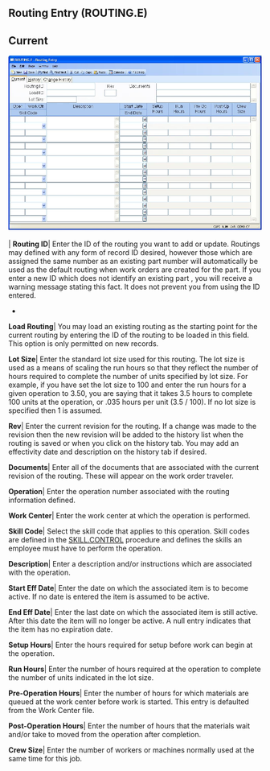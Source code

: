 ## Routing Entry (ROUTING.E)
<PageHeader />

## Current

![](./ROUTING-E-1.jpg)

| **Routing ID**|  Enter the ID of the routing you want to add or update.
Routings may defined with any form of record ID desired, however those which
are assigned the same number as an existing part number will automatically be
used as the default routing when work orders are created for the part. If you
enter a new ID which does not identify an existing part , you will receive a
warning message stating this fact. It does not prevent you from using the ID
entered.

-  
**Load Routing**|  You may load an existing routing as the starting point for
the current routing by entering the ID of the routing to be loaded in this
field. This option is only permitted on new records.

**Lot Size**|  Enter the standard lot size used for this routing. The lot size
is used as a means of scaling the run hours so that they reflect the number of
hours required to complete the number of units specified by lot size. For
example, if you have set the lot size to 100 and enter the run hours for a
given operation to 3.50, you are saying that it takes 3.5 hours to complete
100 units at the operation, or .035 hours per unit (3.5 / 100). If no lot size
is specified then 1 is assumed.

**Rev**|  Enter the current revision for the routing. If a change was made to
the revision then the new revision will be added to the history list when the
routing is saved or when you click on the history tab. You may add an
effectivity date and description on the history tab if desired.

**Documents**|  Enter all of the documents that are associated with the
current revision of the routing. These will appear on the work order traveler.

**Operation**|  Enter the operation number associated with the routing
information defined.

**Work Center**|  Enter the work center at which the operation is performed.

**Skill Code**|  Select the skill code that applies to this operation. Skill
codes are defined in the [SKILL.CONTROL](../SKILL-CONTROL/README.md) procedure and
defines the skills an employee must have to perform the operation.

**Description**|  Enter a description and/or instructions which are associated
with the operation.

**Start Eff Date**|  Enter the date on which the associated item is to become
active. If no date is entered the item is assumed to be active.

**End Eff Date**|  Enter the last date on which the associated item is still
active. After this date the item will no longer be active. A null entry
indicates that the item has no expiration date.

**Setup Hours**|  Enter the hours required for setup before work can begin at
the operation.

**Run Hours**|  Enter the number of hours required at the operation to
complete the number of units indicated in the lot size.

**Pre-Operation Hours**|  Enter the number of hours for which materials are
queued at the work center before work is started. This entry is defaulted from
the Work Center file.

**Post-Operation Hours**|  Enter the number of hours that the materials wait
and/or take to moved from the operation after completion.

**Crew Size**|  Enter the number of workers or machines normally used at the
same time for this job.


<badge text= "Version 8.10.57 " vertical="middle" />

<PageFooter />
